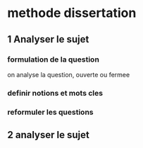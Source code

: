 # methode dissertation


## 1 Analyser le sujet

### formulation de la question
on analyse la question, ouverte ou fermee

### definir notions et mots cles

### reformuler les questions

## 2 analyser le sujet


